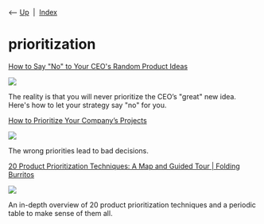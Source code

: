 <div class="nav">

⟵ [Up](index.html)  \|  [Index](index.html)

</div>

# prioritization

<div class="cards">

<div class="card">

<div class="card-title">

[How to Say "No" to Your CEO's Random Product
Ideas](https://generalassemb.ly/blog/how-to-say-no-to-your-ceo)

</div>

<div class="card-image">

[![](https://generalassemb.ly/wp-content/uploads/2024/05/notes-514998_1280.jpg)](https://generalassemb.ly/blog/how-to-say-no-to-your-ceo)

</div>

The reality is that you will never prioritize the CEO’s "great" new
idea. Here's how to let your strategy say "no" for you.

</div>

<div class="card">

<div class="card-title">

[How to Prioritize Your Company’s
Projects](https://hbr.org/2016/12/how-to-prioritize-your-companys-projects)

</div>

<div class="card-image">

[![](https://hbr.org/resources/images/article_assets/2016/12/dec16-13-520902938.jpg)](https://hbr.org/2016/12/how-to-prioritize-your-companys-projects)

</div>

The wrong priorities lead to bad decisions.

</div>

<div class="card">

<div class="card-title">

[20 Product Prioritization Techniques: A Map and Guided Tour \| Folding
Burritos](https://foldingburritos.com/product-prioritization-techniques)

</div>

<div class="card-image">

[![](https://foldingburritos.com/blog/product-prioritization-techniques/periodic-table.png)](https://foldingburritos.com/product-prioritization-techniques)

</div>

An in-depth overview of 20 product prioritization techniques and a
periodic table to make sense of them all.

</div>

</div>
